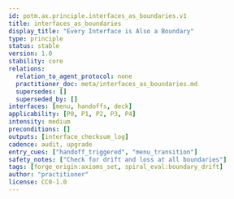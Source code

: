 ```yaml
---
id: potm.ax.principle.interfaces_as_boundaries.v1
title: interfaces_as_boundaries
display_title: "Every Interface is Also a Boundary"
type: principle
status: stable
version: 1.0
stability: core
relations:
  relation_to_agent_protocol: none
  practitioner_doc: meta/interfaces_as_boundaries.md
  supersedes: []
  superseded_by: []
interfaces: [menu, handoffs, deck]
applicability: [P0, P1, P2, P3, P4]
intensity: medium
preconditions: []
outputs: [interface_checksum_log]
cadence: audit, upgrade
entry_cues: ["handoff_triggered", "menu_transition"]
safety_notes: ["Check for drift and loss at all boundaries"]
tags: [forge_origin:axioms_set, spiral_eval:boundary_drift]
author: "practitioner"
license: CC0-1.0
---
```

